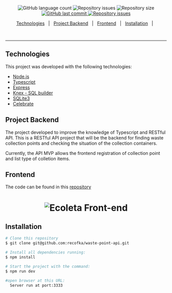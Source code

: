 <p align="center">

  <img alt="GitHub language count" src="https://img.shields.io/github/languages/count/recofka/waste-point-api?style=flat-square">
  
  <img alt="Repository issues" src="https://img.shields.io/github/languages/top/recofka/waste-point-api?style=flat-square">

  <img alt="Repository size" src="https://img.shields.io/github/repo-size/recofka/waste-point-api?style=flat-square">
  
  <a href="https://github.com/recofka/waste-point-web/commits/master">
    <img alt="GitHub last commit" src="https://img.shields.io/github/last-commit/recofka/waste-point-api?style=flat-square">
  </a>
  
  <a href="https://github.com/recofka/waste-point-web/issues">
    <img alt="Repository issues" src="https://img.shields.io/github/issues/recofka/waste-point-api?style=flat-square">
  </a>
  
</p>

<p align="center">
  <a href="#technologies">Technologies</a>&nbsp;&nbsp;&nbsp;|&nbsp;&nbsp;
  <a href="#project">Project Backend</a>&nbsp;&nbsp;&nbsp;|&nbsp;&nbsp;
  <a href="#frontend">Frontend</a>&nbsp;&nbsp;&nbsp;|&nbsp;&nbsp;
  <!-- <a href="#-goals">Goals</a>&nbsp;&nbsp;&nbsp;|&nbsp;&nbsp; -->
  <!-- <a href="#-features">Features</a>&nbsp;&nbsp;&nbsp;|&nbsp;&nbsp; -->
  <a href="#installation">Installation</a>&nbsp;&nbsp;&nbsp;|&nbsp;&nbsp;
</p>

<br>


---

##  Technologies

This project was developed with the following technologies:

- [Node.js](https://nodejs.org/en/)
- [Typescript](https://www.typescriptlang.org/)
- [Express](https://expressjs.com/)
- [Knex - SQL builder](http://knexjs.org/)
- [SQLite3](https://www.sqlite.org/index.html)
- [Celebrate](https://github.com/arb/celebrate)


##  Project Backend
The project developed to improve the knowledge of Typescript and RESTful API.
This is a RESTful API project that will be the backend for finding waste collection points and checking the situation of the collection containers.

Currently, the API MVP allows the frontend registration of collection point and list type of colletion items.


##  Frontend
The code can be found in this [repository](https://github.com/recofka/Waste-Point-web)
<h1 align="center">
    <img alt="Ecoleta Front-end" title="#gif" src="https://media.giphy.com/media/IzXkAkQ8CT8nrk5aL1/giphy.gif" />
</h1>



<!-- ##  Goals

<p>Goals</p>

## Features

<p>Features</p> -->


##  Installation

```bash
# Clone this repository
$ git clone git@github.com:recofka/waste-point-api.git

# Install all dependencies running:
$ npm install

# Start the project with the command:
$ npm run dev

#open browser at this URL:
  Server run at port:3333
  


```
